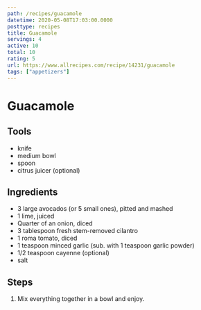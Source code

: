 ```yaml
---
path: /recipes/guacamole
datetime: 2020-05-08T17:03:00.0000
posttype: recipes
title: Guacamole
servings: 4
active: 10
total: 10
rating: 5
url: https://www.allrecipes.com/recipe/14231/guacamole
tags: ["appetizers"]
---
```


# Guacamole

## Tools

* knife
* medium bowl
* spoon
* citrus juicer (optional)

## Ingredients

* 3 large avocados (or 5 small ones), pitted and mashed
* 1 lime, juiced
* Quarter of an onion, diced
* 3 tablespoon fresh stem-removed cilantro
* 1 roma tomato, diced
* 1 teaspoon minced garlic (sub. with 1 teaspoon garlic powder)
* 1/2 teaspoon cayenne (optional)
* salt

## Steps

1. Mix everything together in a bowl and enjoy.
